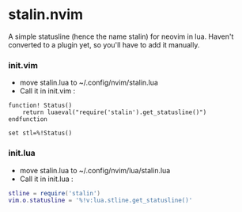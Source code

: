 # stalin.nvim
A simple statusline (hence the name stalin) for neovim in lua.
Haven't converted to a plugin yet, so you'll have to add it manually.

### init.vim
* move stalin.lua to ~/.config/nvim/stalin.lua
* Call it in init.vim :
```vim
function! Status()
    return luaeval("require('stalin').get_statusline()")
endfunction

set stl=%!Status()
```

### init.lua
* move stalin.lua to ~/.config/nvim/lua/stalin.lua
* Call it in init.lua :
```lua
stline = require('stalin')
vim.o.statusline = '%!v:lua.stline.get_statusline()'
```
